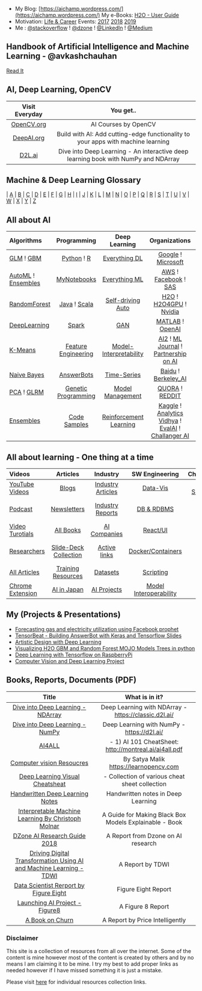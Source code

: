  - My Blog: [https://aichamp.wordpress.com/](https://aichamp.wordpress.com/)  My e-Books: [H2O - User Guide](https://github.com/Avkash/mldl/blob/master/orgs/h2o/guide/README.md)
 - Motivation: [Life & Career](https://github.com/Avkash/mldl/blob/master/pages/motivational.md)  Events: [2017](https://github.com/Avkash/mldl/blob/master/dllibs/master_events.md) [2018](https://github.com/Avkash/mldl/blob/master/dllibs/master_events.md) [2019](https://github.com/Avkash/mldl/blob/master/dllibs/master_events.md)
 - Me : [@stackoverflow](https://stackoverflow.com/users/1325423/avkashchauhan) ! [@dzone](https://dzone.com/users/1425729/Avkash.html) ! [@LinkedIn](https://www.linkedin.com/in/avkashchauhan/) ! [@Medium](https://medium.com/@avkashchauhan)
 
## Handbook of Artificial Intelligence and Machine Learning - @avkashchauhan ##
[Read It](https://github.com/Avkash/mldl/blob/master/handbook/README.md)

## AI, Deep Learning, OpenCV ##
| Visit Everyday| You get..          |  
|:-------------:|:------------------:|
|[OpenCV.org](https://opencv.org/)|AI Courses by OpenCV|
|[DeepAI.org](https://deepai.org/)|Build with AI: Add cutting-edge functionality to your apps with machine learning|
|[D2L.ai](https://d2l.ai/)|Dive into Deep Learning - An interactive deep learning book with NumPy and NDArray|

## Machine & Deep Learning Glossary ##
| [A](https://github.com/Avkash/mldl/blob/master/glossary/def_a.md) | [B](https://github.com/Avkash/mldl/blob/master/glossary/def_b.md) | [C](https://github.com/Avkash/mldl/blob/master/glossary/def_c.md) | [D](https://github.com/Avkash/mldl/blob/master/glossary/def_d.md) | [E](https://github.com/Avkash/mldl/blob/master/glossary/def_e.md) | [F](https://github.com/Avkash/mldl/blob/master/glossary/def_f.md) | [G](https://github.com/Avkash/mldl/blob/master/glossary/def_g.md) | [H](https://github.com/Avkash/mldl/blob/master/glossary/def_h.md) | [I](https://github.com/Avkash/mldl/blob/master/glossary/def_i.md) | [J](https://github.com/Avkash/mldl/blob/master/glossary/def_j.md) | [K](https://github.com/Avkash/mldl/blob/master/glossary/def_k.md) | [L](https://github.com/Avkash/mldl/blob/master/glossary/def_l.md) | [M](https://github.com/Avkash/mldl/blob/master/glossary/def_m.md) | [N](https://github.com/Avkash/mldl/blob/master/glossary/def_n.md) | [O](https://github.com/Avkash/mldl/blob/master/glossary/def_o.md) | [P](https://github.com/Avkash/mldl/blob/master/glossary/def_p.md) | [Q](https://github.com/Avkash/mldl/blob/master/glossary/def_q.md) | [R](https://github.com/Avkash/mldl/blob/master/glossary/def_r.md) | [S](https://github.com/Avkash/mldl/blob/master/glossary/def_s.md) | [T](https://github.com/Avkash/mldl/blob/master/glossary/def_t.md) | [U](https://github.com/Avkash/mldl/blob/master/glossary/def_u.md) | [V](https://github.com/Avkash/mldl/blob/master/glossary/def_v.md) | [W](https://github.com/Avkash/mldl/blob/master/glossary/def_w.md) | [X](https://github.com/Avkash/mldl/blob/master/glossary/def_x.md) | [Y](https://github.com/Avkash/mldl/blob/master/glossary/def_y.md) | [Z](https://github.com/Avkash/mldl/blob/master/glossary/def_z.md)

## All about AI ##

| Algorithms    |     Programming    |  Deep Learning      |    Organizations    |   Burning HOT AI    |
|:------------- |:------------------:|:-------------------:|:-------------------:| -------------------:|
|[GLM](https://github.com/Avkash/mldl/blob/master/algos/algo_glm.md) ! [GBM](https://github.com/Avkash/mldl/blob/master/algos/algo_gbm.md)    |[Python](https://github.com/Avkash/mldl/blob/master/pages/master_python.md) ! [R](https://github.com/Avkash/mldl/blob/master/dllibs/master_r.md) |[Everything DL](https://github.com/Avkash/mldl/blob/master/master_dl.md)    |[Google](https://github.com/Avkash/mldl/blob/master/orgs/google/README.md) ! [Microsoft](https://github.com/Avkash/mldl/blob/master/orgs/microsoft/README.md)   | [Github - Top10](https://github.com/search?o=desc&q=Machine+Learning&s=stars&type=Repositories&utf8=%E2%9C%93)  |
|[AutoML](https://github.com/Avkash/mldl/blob/master/master_automl.md) ! [Ensembles](https://github.com/Avkash/mldl/blob/master/pages/ensembles.md)  | [MyNotebooks](https://github.com/Avkash/mldl/blob/master/notebook/README.md)   |[Everything ML](https://github.com/Avkash/mldl/blob/master/master_ml.md)   |[AWS](https://github.com/Avkash/mldl/blob/master/orgs/aws/README.md) ! [Facebook](https://github.com/Avkash/mldl/blob/master/orgs/facebook/README.md) ! [SAS](https://github.com/Avkash/mldl/blob/master/orgs/sas.md)|[KDNuggets- Top10](http://www.kdnuggets.com/2015/12/top-10-machine-learning-github.html)  |
|[RandomForest](https://github.com/Avkash/mldl/blob/master/algos/algo_drf.md)    |[Java](https://github.com/Avkash/mldl/blob/master/dllibs/master_java.md) ! [Scala](https://github.com/Avkash/mldl/blob/master/pages/master_scala.md) |[Self-driving Auto](https://github.com/Avkash/mldl/blob/master/driverless/README.md)   |[H2O](https://github.com/Avkash/mldl/blob/master/orgs/h2o/README.md) ! [H2O4GPU](https://github.com/Avkash/mldl/blob/master/orgs/h2o/h2o4gpu_home.md) ! [Nvidia](https://github.com/Avkash/mldl/blob/master/orgs/nvidia/README.md)|[Awesome-DeepLearning](https://github.com/ChristosChristofidis/awesome-deep-learning)  |
|[DeepLearning](https://github.com/Avkash/mldl/blob/master/algos/algo_dl.md)    |[Spark](https://github.com/Avkash/mldl/blob/master/pages/master_spark.md)  |[GAN](https://github.com/Avkash/mldl/blob/master/pages/mater_gan.md)   |[MATLAB](https://github.com/Avkash/mldl/blob/master/orgs/matlab_mathworks.md) ! [OpenAI](https://openai.com/research/)  |[Dive Into ML](https://github.com/hangtwenty/dive-into-machine-learning) |
|[K-Means](https://github.com/Avkash/mldl/blob/master/algos/algo_kmeans.md)    |[Feature Engineering](https://github.com/Avkash/mldl/blob/master/pages/master_feature_engineering.md)   |[Model-Interpretability](https://github.com/Avkash/mldl/blob/master/ml_interpretability.md)   |[AI2](http://allenai.org/) ! [ML Journal](http://www.jmlr.org/) ! [Partnership on AI](https://www.partnershiponai.org/)  |[MLAlgorithms](https://github.com/rushter/MLAlgorithms/tree/master/examples)   |
|[Naive Bayes](https://github.com/Avkash/mldl/blob/master/algos/algo_nb.md)    |[AnswerBots](https://github.com/Avkash/mldl/blob/master/pages/master_answerbot.md)   |[Time-Series](https://github.com/Avkash/mldl/blob/master/dllibs/timeseries.md)    |[Baidu](http://research.baidu.com/) ! [Berkeley_AI](http://bair.berkeley.edu/blog/)    | [ML for SE/DEV](https://github.com/ZuzooVn/machine-learning-for-software-engineers)   |
|[PCA](https://github.com/Avkash/mldl/blob/master/algos/algo_pca.md) ! [GLRM](https://github.com/Avkash/mldl/blob/master/algos/algo_glrm.md)    |[Genetic Programming](https://github.com/Avkash/mldl/blob/master/dllibs/master_ga.md) |[Model Management](https://github.com/Avkash/mldl/blob/master/pages/master_model_mgmt.md)   |[QUORA](https://github.com/Avkash/mldl/blob/master/orgs/quora_ai.md) ! [REDDIT](https://github.com/Avkash/mldl/blob/master/orgs/reddit_ai.md) |[ML from Scratch](https://github.com/eriklindernoren/ML-From-Scratch) |
|[Ensembles](https://github.com/Avkash/mldl/blob/master/algos/algo_ensembles.md)    |[Code Samples](https://github.com/Avkash/mldl/blob/master/code/README.md) |[Reinforcement Learning](https://github.com/Avkash/mldl/blob/master/pages/rl_all.md)   |[Kaggle](https://github.com/Avkash/mldl/blob/master/kaggle/master_kaggle.md) ! [Analytics Vidhya](https://www.analyticsvidhya.com/) ! [EvalAI](https://evalai.cloudcv.org/) ! [Challanger AI](https://challenger.ai/?lan=en) |[Cheatsheet - AI](https://github.com/kailashahirwar/cheatsheets-ai)|


## All about learning - One thing at a time ##

| Videos        | Articles           |        Industry     | SW Engineering |      Cheatsheets    |
|:------------- |:------------------:|:-------------------:|:--------------:| -------------------:|
| [YouTube Videos](https://github.com/Avkash/mldl/blob/master/dllibs/master_videos.md) | [Blogs](https://github.com/Avkash/mldl/blob/master/dllibs/master_blogs.md)          | [Industry Articles](https://github.com/Avkash/mldl/blob/master/pages/docs/articles/README.md) | [Data-Vis](https://github.com/Avkash/mldl/blob/master/pages/master_datavis.md) | [Keras](https://github.com/Avkash/mldl/blob/master/pages/refcards-keras.md) ! [Scikit-learn](https://github.com/Avkash/mldl/blob/master/pages/refcards-scikit-learn.md) |
| [Podcast](https://github.com/Avkash/mldl/blob/master/dllibs/master_videos.md)        | [Newsletters](https://github.com/Avkash/mldl/blob/master/dllibs/master_blogs.md)  | [Industry Reports](https://github.com/Avkash/mldl/blob/master/pages/docs/industry/README.md) |[DB & RDBMS](https://github.com/Avkash/mldl/blob/master/code/db_programming.md)  | [Neural Networks Zoo](https://github.com/Avkash/mldl/blob/master/pages/refcards-nn-zoo.md) |
| [Video Turotials](https://github.com/Avkash/mldl/blob/master/dllibs/master_videos.md)| [All Books](https://github.com/Avkash/mldl/blob/master/pages/docs/books/README.md) | [AI Companies](https://github.com/Avkash/mldl/blob/master/dllibs/enterprise_ai.md) |[React/UI](https://github.com/Avkash/mldl/blob/master/pages/react_css.md)  | [ggplot](https://github.com/Avkash/mldl/blob/master/pages/refcards-ggplot.md) ! [Matplotlib](https://github.com/Avkash/mldl/blob/master/pages/refcards-matplotlib.md)  |
| [Researchers](https://github.com/Avkash/mldl/blob/master/dllibs/master_personals.md) | [Slide-Deck Collection](https://github.com/Avkash/mldl/blob/master/pages/docs/slidedecks/README.md) | [Active links](https://github.com/Avkash/mldl/blob/master/pages/activelinks.md) |[Docker/Containers](https://github.com/Avkash/mldl/blob/master/pages/containers_all.md) |  [Pandas](https://github.com/Avkash/mldl/blob/master/pages/refcards-pandas.md) ! [numpy](https://github.com/Avkash/mldl/blob/master/pages/refcards-numpy.md) ! [Scipy](https://github.com/Avkash/mldl/blob/master/pages/refcards-scipy.md) |
|[All Articles](https://github.com/Avkash/mldl/blob/master/pages/all_articles.md)|[Training Resources](https://github.com/Avkash/mldl/blob/master/pages/master_training.md)|[Datasets](https://github.com/Avkash/mldl/blob/master/pages/master_datasets.md)|[Scripting](https://github.com/Avkash/mldl/blob/master/code/linux/README.md)|[NLP](https://github.com/Avkash/mldl/blob/master/dllibs/master_nlp.md)|
|[Chrome Extension](https://github.com/Avkash/mldl/blob/master/pages/chrome_ext.md) |[AI in Japan](https://github.com/Avkash/mldl/blob/master/orgs/japan/README.md) |[AI Projects](https://github.com/Avkash/mldl/blob/master/myprojects/ai_projects.md) | [Model Interoperability](https://github.com/Avkash/mldl/blob/master/pages/model_operability.md) | |

## My (Projects & Presentations) ##
 - [Forecasting gas and electricity utilization using Facebook prophet](https://github.com/Avkash/mldl/blob/master/pages/forecasting-prophet.md)
 - [TensorBeat - Building AnswerBot with Keras and Tensorflow Slides](https://github.com/Avkash/mldl/tree/master/tensorbeat-answerbot)
 - [Artistic Design with Deep Learning](https://github.com/Avkash/mldl/blob/master/pages/master_art.md)
 - [Visualizing H2O GBM and Random Forest MOJO Models Trees in python](https://github.com/Avkash/mldl/tree/master/myprojects/h2o_mojo_tree_visualization)
 - [Deep Learning with Tensorflow on RaspberryPi](https://github.com/Avkash/mldl/blob/master/rasp/README.md)
 - [Computer Vision and Deep Learning Project](https://github.com/Avkash/mldl/blob/master/myprojects/dl_with_cv/README.md)     
     
 ## Books, Reports, Documents (PDF) ##
| Title         | What is in it?     |  
|:-------------:|:------------------:|
|[Dive into Deep Learning - NDArray](https://github.com/Avkash/mldl/blob/master/pages/docs/2020/d2l-en-ndarray.pdf)|Deep Learning with NDArray -  https://classic.d2l.ai/|
|[Dive into Deep Learning - NumPy](https://github.com/Avkash/mldl/blob/master/pages/docs/2020/d2l-en-numpy.pdf)|Deep Learning with NumPy -  https://d2l.ai/|
|[AI4ALL](https://github.com/Avkash/mldl/blob/master/pages/docs/2020/ai4all.pdf)| - 1) AI 101 CheatSheet: http://montreal.ai/ai4all.pdf |
|[Computer vision Resoucres](https://github.com/Avkash/mldl/blob/master/pages/docs/2020/Computer-Vision-Resources.pdf)| By Satya Malik https://learnopencv.com |
|[Deep Learning Visual Cheatsheat](https://github.com/Avkash/mldl/blob/master/pages/docs/2020/Deep%20Learning%20Visual.pdf)| - Collection of various cheat sheet collection|
|[Handwritten Deep Learning Notes](https://github.com/Avkash/mldl/blob/master/pages/docs/2020/ml-art.pdf)|Handwritten notes in Deep Learning|
|[Interpretable Machine Learning By Christoph Molnar](https://github.com/Avkash/mldl/blob/master/pages/docs/2020/interpretable-machine-learning.pdf)|A Guide for Making Black Box Models Explainable - Book|
|[DZone AI Research Guide 2018](https://github.com/Avkash/mldl/blob/master/pages/docs/2020/Dzone2018-AI-Researchguide.pdf)|A Report from Dzone on AI research|
|[Driving Digital Transformation Using AI and Machine Learning - TDWI](https://github.com/Avkash/mldl/blob/master/pages/docs/2020/TDWI_BPReport_Q319_web.pdf)|A Report by TDWI|
|[Data Scientist Rerport by Figure Eight](https://github.com/Avkash/mldl/blob/master/pages/docs/2020/Data-Scientist-Report-Figure8.pdf)|Figure Eight Report|
|[Launching AI Project - Figure8](https://github.com/Avkash/mldl/blob/master/pages/docs/2020/Launching_AI_Figure_Eight.pdf)|A Figure 8 Report|
|[A Book on Churn](https://github.com/Avkash/mldl/blob/master/pages/docs/2020/ChurnEbookFinal.pdf)|A Report by Price Intelligently|
     
### Disclaimer ###
This site is a collection of resources from all over the internet. Some of the content is mine however most of the content is created by others and by no means I am claiming it to be mine. I try my best to add proper links as needed however if I have missed something it is just a mistake. 

Please visit [here](https://github.com/Avkash/mldl/blob/master/pages/individual-res.md) for individual resources collection links. 
  
  
